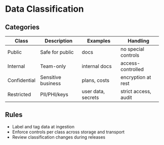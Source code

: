 # Data Classification

## Categories

| Class | Description | Examples | Handling |
|------|-------------|----------|----------|
| Public | Safe for public | docs | no special controls |
| Internal | Team-only | internal docs | access-controlled |
| Confidential | Sensitive business | plans, costs | encryption at rest |
| Restricted | PII/PHI/keys | user data, secrets | strict access, audit |

## Rules

- Label and tag data at ingestion
- Enforce controls per class across storage and transport
- Review classification changes during releases

